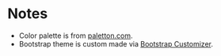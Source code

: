Notes
=====

* Color palette is from [paletton.com](https://paletton.com/#uid=43+1m0kka9zdKffgRcglUdjnGge).
* Bootstrap theme is custom made via [Bootstrap Customizer](https://getbootstrap.com/customize/?id=c209005f2b4bc66654b5).
